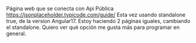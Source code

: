Página web que se conecta con Api Pública https://jsonplaceholder.typicode.com/guide/
Esta vez usando standalone true, de la version Angular17.
Estoy haciendo 2 páginas iguales, cambiando el standalone.
Quiero ver qué opción me gusta más para programar en general.
